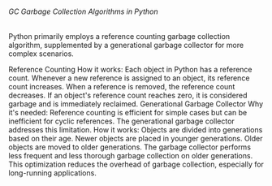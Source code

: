 ###### GC Garbage Collection Algorithms in Python

Python primarily employs a reference counting garbage collection algorithm, supplemented by a generational garbage collector for more complex scenarios.

Reference Counting
How it works:
Each object in Python has a reference count.
Whenever a new reference is assigned to an object, its reference count increases.
When a reference is removed, the reference count decreases.
If an object's reference count reaches zero, it is considered garbage and is immediately reclaimed.
Generational Garbage Collector
Why it's needed:
Reference counting is efficient for simple cases but can be inefficient for cyclic references.
The generational garbage collector addresses this limitation.
How it works:
Objects are divided into generations based on their age.
Newer objects are placed in younger generations.
Older objects are moved to older generations.
The garbage collector performs less frequent and less thorough garbage collection on older generations.
This optimization reduces the overhead of garbage collection, especially for long-running applications.